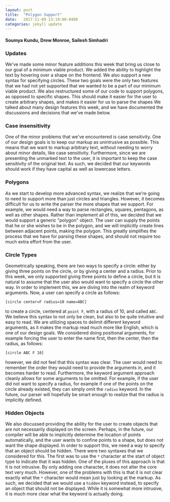 ```yaml
---
layout: post
title:  "Polygon Support"
date:   2017-11-09 23:19:00-0400
categories: jekyll update
---
```

#### Soumya Kundu, Drew Monroe, Sailesh Simhadri

### Updates
We've made some minor feature additions this week that bring us close to our goal of a minimum viable product.
We added the ability to highlight the text by hovering over a shape on the frontend.
We also support a new syntax for specifying circles.
These two goals were the only two features that we had not yet supported that we wanted to be a part of our minimum viable product.
We also restructured some of our code to support polygons, as opposed to specific shapes.
This should make it easier for the user to create arbitrary shapes, and makes it easier for us to parse the shapes
We talked about many design features this week, and we have documented the discussions and decisions that we've made below.

### Case insensitivity
One of the minor problems that we've encountered is case sensitivity.
One of our design goals is to keep our markup as unintrusive as possible.
This means that we want to markup arbitrary text, without needing to worry about minor details, like case sensitivity.
Furthermore, since we are presenting the unmarked text to the user, it is important to keep the case sensitivity of the original text.
As such, we decided that our keywords should work if they have capital as well as lowercase letters.

### Polygons
As we start to develop more advanced syntax, we realize that we're going to need to support more than just circles and triangles.
However, it becomes difficult for us to write the parser the more shapes that we support.
For example, we would need a way to parse rectangles, squares, pentagons, as well as other shapes.
Rather than implement all of this, we decided that we would support a generic "polygon" object.
The user can supply the points that he or she wishes to be in the polygon, and we will implicitly create lines between adjacent points, making the polygon.
This greatly simplifies the process that we have for parsing these shapes, and should not require too much extra effort from the user.

### Circle Types
Geometrically speaking, there are two ways to specify a circle: either by giving three points on the circle, or by giving a center and a radius.
Prior to this week, we only supported giving three points to define a circle, but it is natural to assume that the user also would want to specify a circle the other way.
In order to implement this, we are diving into the realm of keyword arguments.
Now, a user can specify a circle as follows:
```
[circle center=F radius=10 name=ABC]
```
to create a circle, centered at `point F`, with a radius of 10, and called `ABC`.
We believe this syntax to not only be clean, but also to be quite intuitive and easy to read.
We are utilizing spaces to delimit different keyword arguments, as it makes the markup read much more like English, which is one of our design goals.
We considered doing positional arguments, for example forcing the user to enter the name first, then the center, then the radius, as follows:
```
[circle ABC F 10]
```
however, we did not feel that this syntax was clear.
The user would need to remember the order they would need to provide the arguments in, and it becomes harder to read.
Furthermore, the keyword argument approach cleanly allows for some arguments to be omitted.
For example, if the user did not want to specify a radius, for example if one of the points on the circle already existed, they can simply omit the `radius` keyword.
In the future, our parser will hopefully be smart enough to realize that the radius is implicitly defined.

### Hidden Objects
We also discussed providing the ability for the user to create objects that are not necessarily displayed on the screen.
Perhaps, in the future, our compiler will be able to implicitly determine the location of points automatically, and the user wants to confine points to a shape, but does not want the shape displayed.
In order to support this, we need a way to specify that an object should be hidden.
There were two syntaxes that we considered for this.
The first was to use the `*` character at the start of object type to indicate that it was hidden.
One of the pluses of this approach is that it is not intrusive.
By only adding one character, it does not alter the core text very much.
However, one of the problems with this is that it is not clear exactly what the `*` character would mean just by looking at the markup.
As such, we decided that we would use a `hidden` keyword instead, to specify an object that should not be displayed.
While it is somewhat more intrusive, it is much more clear what the keyword is actually doing.
